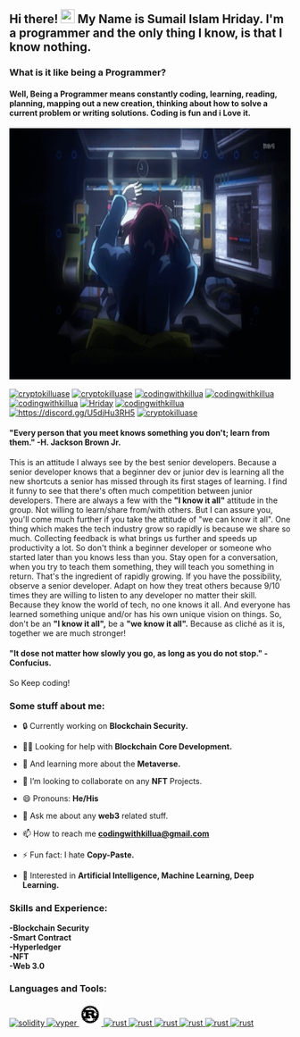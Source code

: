 <h2>Hi there! <img src="https://camo.githubusercontent.com/e8e7b06ecf583bc040eb60e44eb5b8e0ecc5421320a92929ce21522dbc34c891/68747470733a2f2f6d656469612e67697068792e636f6d2f6d656469612f6876524a434c467a6361737252346961377a2f67697068792e676966" height="25" width="25"/></a>
  My Name is Sumail Islam Hriday. I'm a programmer and the only thing I know, is that I know nothing.</h2>
  <h3>What is it like being a Programmer?</h3>
  <h4>Well, Being a Programmer means constantly coding, learning, reading, planning, mapping out a new creation, thinking about how to solve a current problem or writing solutions. Coding is fun and i Love it.</h4>


<img src="https://raw.githubusercontent.com/arneja-arnav/arneja-arnav/main/CS-gif.gif" alt="cryptokillua" height="450" width="900"/></a>

<p align="left">
<a href="https://hashnode.com/@codingwithkillua" target="blank"><img src="https://img.icons8.com/ios-filled/50/000000/circled-h.png" alt="cryptokilluase" height="40" width="40" /></a>
<a href="https://twitter.com/cryptokilluase" target="blank"><img src="https://img.icons8.com/ios-filled/50/000000/twitter-circled--v1.png" alt="cryptokilluase" height="40" width="40" /></a>
<a href="https://instagram.com/codingwithkillua" target="blank"><img src="https://img.icons8.com/fluency-systems-filled/48/000000/instagram-new.png" alt="codingwithkillua" height="40" width="40" /></a>
<a href="https://www.youtube.com/c/codingwithkillua" target="blank"><img src="https://img.icons8.com/ios-filled/50/000000/youtube-play.png" alt="codingwithkillua" height="40" width="40" /></a>
<a href="https://fb.com/codingwithkillua" target="blank"><img src="https://img.icons8.com/ios-filled/50/000000/facebook-new.png" alt="codingwithkillua" height="40" width="40" /></a>
  <a href="https://www.linkedin.com/in/sumailislamhriday" target="blank"><img src="https://img.icons8.com/glyph-neue/64/000000/linkedin-circled.png" alt="Hriday" height="40" width="40" /></a>  
<a href="https://www.hackerrank.com/codingwithkillua" target="blank"><img src="https://img.icons8.com/windows/32/000000/hackerrank.png" alt="codingwithkillua" height="40" width="40" /></a>
<a href="https://discord.gg/https://discord.gg/U5djHu3RH5" target="blank"><img src="https://img.icons8.com/ios-filled/50/000000/discord-logo.png" alt="https://discord.gg/U5djHu3RH5" height="40" width="40" /></a>
<a href="https://www.reddit.com/user/codingwithkillua" target="blank"><img src="https://img.icons8.com/glyph-neue/64/000000/reddit.png" alt="cryptokilluase" height="40" width="40" /></a>  
<div><p><h4>"Every person that you meet knows something you don't; learn from them."
                                                              -H. Jackson Brown Jr.</h4></p></div>
<div>This is an attitude I always see by the best senior developers. Because a senior developer knows that a beginner dev or junior dev is learning all the new shortcuts a senior has missed through its first stages of learning. I find it funny to see that there's often much competition between junior developers. There are always a few with the <b>"I know it all"</b> attitude in the group. Not willing to learn/share from/with others. But I can assure you, you'll come much further if you take the attitude of "we can know it all".
One thing which makes the tech industry grow so rapidly is because we share so much. Collecting feedback is what brings us further and speeds up productivity a lot. So don't think a beginner developer or someone who started later than you knows less than you. Stay open for a conversation, when you try to teach them something, they will teach you something in return. That's the ingredient of rapidly growing. If you have the possibility, observe a senior developer. Adapt on how they treat others because 9/10 times they are willing to listen to any developer no matter their skill. Because they know the world of tech, no one knows it all. And everyone has learned something unique and/or has his own unique vision on things. So, don't be an <b>"I know it all",</b>  be a <b>"we know it all".</b>  Because as cliché as it is, together we are much stronger!</div>
<p><h4> "It dose not matter how slowly you go, as long as you do not stop." 
                                                           -Confucius.</h4>
So Keep coding!</p>

<h3 align="left">Some stuff about me:</h3>

- 🔒 Currently working on **Blockchain Security.**

- 🧑‍💻 Looking for help with **Blockchain Core Development.**

- 🥽 And learning more about the **Metaverse.**

- 🌉 I’m looking to collaborate on any **NFT** Projects.

- 😄 Pronouns: **He/His**

- 💬 Ask me about any **web3** related stuff.

- 📫 How to reach me **codingwithkillua@gmail.com**

- ⚡ Fun fact: I hate **Copy-Paste.**

- 🤖 Interested in **Artificial Intelligence, Machine Learning, Deep Learning.**


<h3 align="left">Skills and Experience:</h3>
<div> <b>-Blockchain Security</b></div>
<div> <b>-Smart Contract</b></div>
<div> <b>-Hyperledger</b></div>
<div> <b>-NFT</b></div>
<div> <b>-Web 3.0</b></div>


<h3 align="left">Languages and Tools:</h3>
<div align="left">
  <a href="https://docs.soliditylang.org" target="_blank" rel="noreferrer"> <img src="https://img.icons8.com/ios-filled/50/000000/solidity.png" alt="solidity" width="40"           height="40"/> </a>
  <a href="https://www.rust-lang.org" target="_blank" rel="noreferrer"> <img src="https://vyper.readthedocs.io/en/stable/_images/vyper-logo-transparent.svg" alt="vyper" width="40" height="40"/> </a>
  <a href="https://www.rust-lang.org" target="_blank" rel="noreferrer"> <img src="https://raw.githubusercontent.com/devicons/devicon/master/icons/rust/rust-plain.svg" alt="rust" width="40" height="40"/> </a>
<a href="https://www.java.com" target="_blank" rel="noreferrer"> <img src="https://img.icons8.com/ios-filled/50/000000/java-coffee-cup-logo--v1.png" alt="rust" width="40" height="40"/> </a>
<a href="https://www.javascript.com" target="_blank" rel="noreferrer"> <img src="https://img.icons8.com/ios-filled/50/000000/javascript-logo.png" alt="rust" width="40" height="40"/> </a>
<a href="https://www.python.org" target="_blank" rel="noreferrer"> <img src="https://img.icons8.com/ios-filled/50/000000/python.png" alt="rust" width="40" height="40"/> </a>
<a href="https://en.wikipedia.org/wiki/C%2B%2B" target="_blank" rel="noreferrer"> <img src="https://img.icons8.com/ios-filled/50/000000/c-plus-plus-logo.png" alt="rust" width="40" height="40"/> </a>
<a href="https://docs.microsoft.com/en-us/dotnet/csharp" target="_blank" rel="noreferrer"> <img src="https://img.icons8.com/ios-filled/50/000000/c-sharp-logo.png" alt="rust" width="40" height="40"/> </a>
<a href="https://go.dev" target="_blank" rel="noreferrer"> <img src="https://img.icons8.com/ios-filled/50/000000/go.png" alt="rust" width="40" height="40"/> </a>
</div>
